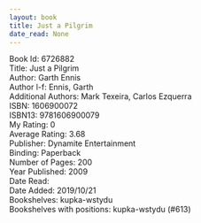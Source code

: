 ```yaml
---
layout: book
title: Just a Pilgrim
date_read: None
---
```


Book Id: 6726882<br />
Title: Just a Pilgrim<br />
Author: Garth Ennis<br />
Author l-f: Ennis, Garth<br />
Additional Authors: Mark Texeira, Carlos Ezquerra<br />
ISBN: 1606900072<br />
ISBN13: 9781606900079<br />
My Rating: 0<br />
Average Rating: 3.68<br />
Publisher: Dynamite Entertainment<br />
Binding: Paperback<br />
Number of Pages: 200<br />
Year Published: 2009<br />
Date Read: <br />
Date Added: 2019/10/21<br />
Bookshelves: kupka-wstydu<br />
Bookshelves with positions: kupka-wstydu (#613)<br />

